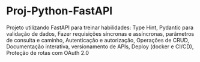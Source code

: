 # Proj-Python-FastAPI
Projeto utilizando FastAPI para treinar habilidades: Type Hint, Pydantic para validação de dados, Fazer requisições síncronas e assíncronas, parâmetros de consulta e caminho, Autenticação e autorização, Operações de CRUD,  Documentação interativa, versionamento de APIs, Deploy (docker e CI/CD), Proteção de rotas com OAuth 2.0
